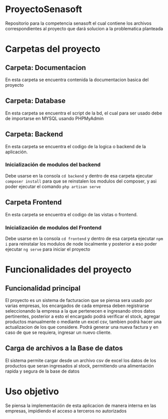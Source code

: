 # ProyectoSenasoft
Repositorio para la competencia senasoft el cual contiene los archivos correspondientes al proyecto que dará
solucion a la problematica planteada

# Carpetas del proyecto


## Carpeta: Documentacion
En esta carpeta se encuentra contenida la documentacion basica del proyecto

## Carpeta: Database
En esta carpeta se encuentra el script de la bd, el cual para ser usado debe de importarse en MYSQL usando PHPMyAdmin 

## Carpeta: Backend
En esta carpeta se encuentra el codigo de la logica o backend de la aplicación.

### Inicialización de modulos del backend
Debe usarse en la consola `cd backend` y dentro de esa 
carpeta ejecutar `composer install` para que se reinstalen los modulos del composer, y asi poder ejecutar el comando
`php artisan serve`

## Carpeta Frontend
En esta carpeta se encuentra el codigo de las vistas o frontend.

### Inicialización de modulos del Frontend
Debe usarse en la consola `cd frontend` y dentro de esa carpeta
ejecutar `npm i` para reinstalar los modulos de node localmente y posterior a eso poder ejecutar `ng serve` para iniciar el proyecto


# Funcionalidades del proyecto


## Funcionalidad principal
El proyecto es un sistema de facturacion que se piensa sera usado por varias empresas, los encargados de cada empresa deben registrarse
seleccionando la empresa a la que pertenecen e ingresando otros datos pertinentes, posterior a esto el encargado podrá verificar el stock,
agregar productos manualmente o mediante un excel csv, tambien podrá hacer una actualizacion de los que considere.
Podrá generar una nueva factura y en caso de que se requiera, ingresar un nuevo cliente.

## Carga de archivos a la Base de datos
El sistema permite cargar desde un archivo csv de excel los datos de los productos que seran ingresados al stock, permitiendo una alimentación
rapida y segura de la base de datos

<!-- ## Seguridad ante desconexion
El sistema permite en caso de que se cierre la pestaña o se desconecte de la aplicacion puedas restaurar la ultima factura como un borrador -->

# Uso objetivo
Se piensa la implementación de esta aplicacion de manera interna en las empresas, impidiendo el acceso a terceros no autorizados